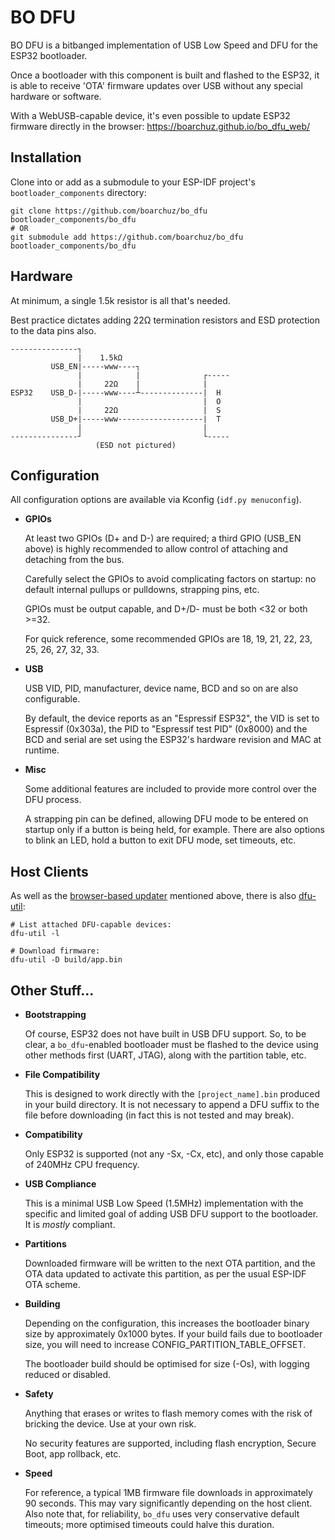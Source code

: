 # BO DFU

BO DFU is a bitbanged implementation of USB Low Speed and DFU for the ESP32 bootloader.

Once a bootloader with this component is built and flashed to the ESP32, it is able to receive 'OTA' firmware updates over USB without any special hardware or software.

With a WebUSB-capable device, it's even possible to update ESP32 firmware directly in the browser:
https://boarchuz.github.io/bo_dfu_web/

## Installation

Clone into or add as a submodule to your ESP-IDF project's `bootloader_components` directory:

```
git clone https://github.com/boarchuz/bo_dfu bootloader_components/bo_dfu
# OR
git submodule add https://github.com/boarchuz/bo_dfu bootloader_components/bo_dfu
```

## Hardware

At minimum, a single 1.5k resistor is all that's needed.

Best practice dictates adding 22Ω termination resistors and ESD protection to the data pins also.

```
---------------┐
               |    1.5kΩ      
         USB_EN|-----www----┐               
               |            |              ┌-----
               |     22Ω    |              |
ESP32    USB_D-|-----www----┴--------------|  H
               |                           |  O
               |     22Ω                   |  S
         USB_D+|-----www-------------------|  T
               |                           |
---------------┘                           └-----
                   (ESD not pictured)    
```

## Configuration

All configuration options are available via Kconfig (`idf.py menuconfig`).

 - **GPIOs**

    At least two GPIOs (D+ and D-) are required; a third GPIO (USB_EN above) is highly recommended to allow control of attaching and detaching from the bus.

    Carefully select the GPIOs to avoid complicating factors on startup: no default internal pullups or pulldowns, strapping pins, etc.

    GPIOs must be output capable, and D+/D- must be both <32 or both >=32.

    For quick reference, some recommended GPIOs are 18, 19, 21, 22, 23, 25, 26, 27, 32, 33.

 - **USB**

    USB VID, PID, manufacturer, device name, BCD and so on are also configurable.
    
    By default, the device reports as an "Espressif ESP32", the VID is set to Espressif (0x303a), the PID to "Espressif test PID" (0x8000) and the BCD and serial are set using the ESP32's hardware revision and MAC at runtime.

- **Misc**

    Some additional features are included to provide more control over the DFU process.
    
    A strapping pin can be defined, allowing DFU mode to be entered on startup only if a button is being held, for example. There are also options to blink an LED, hold a button to exit DFU mode, set timeouts, etc.

## Host Clients

As well as the [browser-based updater](https://boarchuz.github.io/bo_dfu_web/) mentioned above, there is also [dfu-util](https://dfu-util.sourceforge.net/):
```
# List attached DFU-capable devices:
dfu-util -l

# Download firmware:
dfu-util -D build/app.bin
```

## Other Stuff...

 - **Bootstrapping**
 
    Of course, ESP32 does not have built in USB DFU support. So, to be clear, a `bo_dfu`-enabled bootloader must be flashed to the device using other methods first (UART, JTAG), along with the partition table, etc.

 - **File Compatibility**
 
    This is designed to work directly with the `[project_name].bin` produced in your build directory. It is not necessary to append a DFU suffix to the file before downloading (in fact this is not tested and may break).

 - **Compatibility**
 
    Only ESP32 is supported (not any -Sx, -Cx, etc), and only those capable of 240MHz CPU frequency.

 - **USB Compliance**

    This is a minimal USB Low Speed (1.5MHz) implementation with the specific and limited goal of adding USB DFU support to the bootloader. It is *mostly* compliant.

 - **Partitions**

    Downloaded firmware will be written to the next OTA partition, and the OTA data updated to activate this partition, as per the usual ESP-IDF OTA scheme.

- **Building**

    Depending on the configuration, this increases the bootloader binary size by approximately 0x1000 bytes. If your build fails due to bootloader size, you will need to increase CONFIG_PARTITION_TABLE_OFFSET.
    
    The bootloader build should be optimised for size (-Os), with logging reduced or disabled.

- **Safety**

    Anything that erases or writes to flash memory comes with the risk of bricking the device. Use at your own risk.

    No security features are supported, including flash encryption, Secure Boot, app rollback, etc.

- **Speed**

    For reference, a typical 1MB firmware file downloads in approximately 90 seconds. This may vary significantly depending on the host client. Also note that, for reliability, `bo_dfu` uses very conservative default timeouts; more optimised timeouts could halve this duration.
